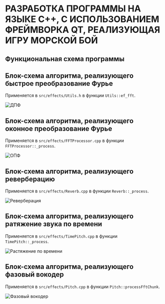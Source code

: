 # РАЗРАБОТКА ПРОГРАММЫ НА ЯЗЫКЕ С++, С ИСПОЛЬЗОВАНИЕМ ФРЕЙМВОРКА QT, РЕАЛИЗУЮЩАЯ ИГРУ МОРСКОЙ БОЙ

## Функциональная схема программы

## Блок-схема алгоритма, реализующего быстрое преобразование Фурье

Применяется в `src/effects/Utils.h` в функции `Utils::ef_fft`.

![ДПФ](https://github.com/artemious3/Fundamentals-of-algorithmization-and-programming/blob/coursework/353501/%D0%9F%D0%BE%D0%B4%D0%B3%D0%B0%D0%B9%D1%81%D0%BA%D0%B8%D0%B9%20%D0%90.%D0%90./%D0%9A%D1%83%D1%80%D1%81%D0%BE%D0%B2%D0%B0%D1%8F%20%D1%80%D0%B0%D0%B1%D0%BE%D1%82%D0%B0/schemes/scheme_dft.png)

## Блок-схема алгоритма, реализующего оконное преобразование Фурье

Применяется в `src/effects/FFTProcessor.cpp` в функции `FFTProcessor::_process`.

![ОПФ](https://github.com/artemious3/Fundamentals-of-algorithmization-and-programming/blob/coursework/353501/%D0%9F%D0%BE%D0%B4%D0%B3%D0%B0%D0%B9%D1%81%D0%BA%D0%B8%D0%B9%20%D0%90.%D0%90./%D0%9A%D1%83%D1%80%D1%81%D0%BE%D0%B2%D0%B0%D1%8F%20%D1%80%D0%B0%D0%B1%D0%BE%D1%82%D0%B0/schemes/schemes_stft.png)

## Блок-схема алгоритма, реализующего реверберацию

Применяется в `src/effects/Reverb.cpp` в функции `Reverb::_process`.

![Реверберация](https://github.com/artemious3/Fundamentals-of-algorithmization-and-programming/blob/coursework/353501/%D0%9F%D0%BE%D0%B4%D0%B3%D0%B0%D0%B9%D1%81%D0%BA%D0%B8%D0%B9%20%D0%90.%D0%90./%D0%9A%D1%83%D1%80%D1%81%D0%BE%D0%B2%D0%B0%D1%8F%20%D1%80%D0%B0%D0%B1%D0%BE%D1%82%D0%B0/schemes/scheme_rev.png)

## Блок-схема алгоритма, реализующего ратяжение звука по времени

Применяется в `src/effects/TimePitch.cpp` в функции `TimePitch::_process`.

![Растяжение по времени](https://github.com/artemious3/Fundamentals-of-algorithmization-and-programming/blob/coursework/353501/%D0%9F%D0%BE%D0%B4%D0%B3%D0%B0%D0%B9%D1%81%D0%BA%D0%B8%D0%B9%20%D0%90.%D0%90./%D0%9A%D1%83%D1%80%D1%81%D0%BE%D0%B2%D0%B0%D1%8F%20%D1%80%D0%B0%D0%B1%D0%BE%D1%82%D0%B0/schemes/scheme_tp.png)

## Блок-схема алгоритма, реализующего фазовый вокодер

Применяется в `src/effects/Pitch.cpp` в функции `Pitch::processFftChunk`.

![Фазовый вокодер](https://github.com/artemious3/Fundamentals-of-algorithmization-and-programming/blob/coursework/353501/%D0%9F%D0%BE%D0%B4%D0%B3%D0%B0%D0%B9%D1%81%D0%BA%D0%B8%D0%B9%20%D0%90.%D0%90./%D0%9A%D1%83%D1%80%D1%81%D0%BE%D0%B2%D0%B0%D1%8F%20%D1%80%D0%B0%D0%B1%D0%BE%D1%82%D0%B0/schemes/scheme_pv.png)
